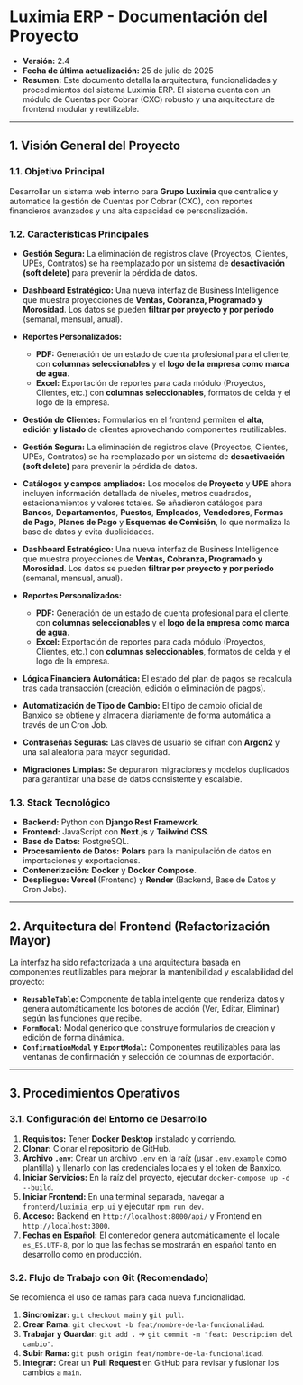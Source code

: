 # Luximia ERP - Documentación del Proyecto

* **Versión:** 2.4
* **Fecha de última actualización:** 25 de julio de 2025
* **Resumen:** Este documento detalla la arquitectura, funcionalidades y procedimientos del sistema Luximia ERP. El sistema cuenta con un módulo de Cuentas por Cobrar (CXC) robusto y una arquitectura de frontend modular y reutilizable.

---

## 1. Visión General del Proyecto

### 1.1. Objetivo Principal
Desarrollar un sistema web interno para **Grupo Luximia** que centralice y automatice la gestión de Cuentas por Cobrar (CXC), con reportes financieros avanzados y una alta capacidad de personalización.

### 1.2. Características Principales

* **Gestión Segura:** La eliminación de registros clave (Proyectos, Clientes, UPEs, Contratos) se ha reemplazado por un sistema de **desactivación (soft delete)** para prevenir la pérdida de datos.
* **Dashboard Estratégico:** Una nueva interfaz de Business Intelligence que muestra proyecciones de **Ventas, Cobranza, Programado y Morosidad**. Los datos se pueden **filtrar por proyecto y por periodo** (semanal, mensual, anual).
* **Reportes Personalizados:**
    * **PDF:** Generación de un estado de cuenta profesional para el cliente, con **columnas seleccionables** y el **logo de la empresa como marca de agua**.
    * **Excel:** Exportación de reportes para cada módulo (Proyectos, Clientes, etc.) con **columnas seleccionables**, formatos de celda y el logo de la empresa.
* **Gestión de Clientes:** Formularios en el frontend permiten el **alta, edición y listado** de clientes aprovechando componentes reutilizables.

* **Gestión Segura:** La eliminación de registros clave (Proyectos, Clientes, UPEs, Contratos) se ha reemplazado por un sistema de **desactivación (soft delete)** para prevenir la pérdida de datos.
* **Catálogos y campos ampliados:** Los modelos de **Proyecto** y **UPE** ahora incluyen información detallada de niveles, metros cuadrados, estacionamientos y valores totales. Se añadieron catálogos para **Bancos**, **Departamentos**, **Puestos**, **Empleados**, **Vendedores**, **Formas de Pago**, **Planes de Pago** y **Esquemas de Comisión**, lo que normaliza la base de datos y evita duplicidades.
* **Dashboard Estratégico:** Una nueva interfaz de Business Intelligence que muestra proyecciones de **Ventas, Cobranza, Programado y Morosidad**. Los datos se pueden **filtrar por proyecto y por periodo** (semanal, mensual, anual).
* **Reportes Personalizados:**
    * **PDF:** Generación de un estado de cuenta profesional para el cliente, con **columnas seleccionables** y el **logo de la empresa como marca de agua**.
    * **Excel:** Exportación de reportes para cada módulo (Proyectos, Clientes, etc.) con **columnas seleccionables**, formatos de celda y el logo de la empresa.

* **Lógica Financiera Automática:** El estado del plan de pagos se recalcula tras cada transacción (creación, edición o eliminación de pagos).
* **Automatización de Tipo de Cambio:** El tipo de cambio oficial de Banxico se obtiene y almacena diariamente de forma automática a través de un Cron Job.
* **Contraseñas Seguras:** Las claves de usuario se cifran con **Argon2** y una sal aleatoria para mayor seguridad.
* **Migraciones Limpias:** Se depuraron migraciones y modelos duplicados para garantizar una base de datos consistente y escalable.

### 1.3. Stack Tecnológico
* **Backend:** Python con **Django Rest Framework**.
* **Frontend:** JavaScript con **Next.js** y **Tailwind CSS**.
* **Base de Datos:** PostgreSQL.
* **Procesamiento de Datos:** **Polars** para la manipulación de datos en importaciones y exportaciones.
* **Contenerización:** **Docker** y **Docker Compose**.
* **Despliegue:** **Vercel** (Frontend) y **Render** (Backend, Base de Datos y Cron Jobs).

---

## 2. Arquitectura del Frontend (Refactorización Mayor)
La interfaz ha sido refactorizada a una arquitectura basada en componentes reutilizables para mejorar la mantenibilidad y escalabilidad del proyecto:
* **`ReusableTable`:** Componente de tabla inteligente que renderiza datos y genera automáticamente los botones de acción (Ver, Editar, Eliminar) según las funciones que recibe.
* **`FormModal`:** Modal genérico que construye formularios de creación y edición de forma dinámica.
* **`ConfirmationModal` y `ExportModal`:** Componentes reutilizables para las ventanas de confirmación y selección de columnas de exportación.

---

## 3. Procedimientos Operativos

### 3.1. Configuración del Entorno de Desarrollo
1.  **Requisitos:** Tener **Docker Desktop** instalado y corriendo.
2.  **Clonar:** Clonar el repositorio de GitHub.
3.  **Archivo `.env`**: Crear un archivo `.env` en la raíz (usar `.env.example` como plantilla) y llenarlo con las credenciales locales y el token de Banxico.
4.  **Iniciar Servicios:** En la raíz del proyecto, ejecutar `docker-compose up -d --build`.
5.  **Iniciar Frontend:** En una terminal separada, navegar a `frontend/luximia_erp_ui` y ejecutar `npm run dev`.
6.  **Acceso:** Backend en `http://localhost:8000/api/` y Frontend en `http://localhost:3000`.
7.  **Fechas en Español:** El contenedor genera automáticamente el locale `es_ES.UTF-8`, por lo que las fechas se mostrarán en español tanto en desarrollo como en producción.

### 3.2. Flujo de Trabajo con Git (Recomendado)
Se recomienda el uso de ramas para cada nueva funcionalidad.
1.  **Sincronizar:** `git checkout main` y `git pull`.
2.  **Crear Rama:** `git checkout -b feat/nombre-de-la-funcionalidad`.
3.  **Trabajar y Guardar:** `git add .` -> `git commit -m "feat: Descripcion del cambio"`.
4.  **Subir Rama:** `git push origin feat/nombre-de-la-funcionalidad`.
5.  **Integrar:** Crear un **Pull Request** en GitHub para revisar y fusionar los cambios a `main`.